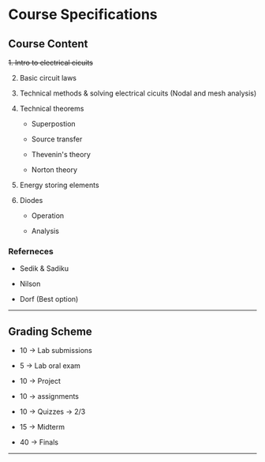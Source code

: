 # Course Specifications

## Course Content

~~1. Intro to electrical cicuits~~

2. Basic circuit laws

3. Technical methods & solving electrical cicuits (Nodal and mesh analysis)

4. Technical theorems

    - Superpostion

    - Source transfer

    - Thevenin's theory

    - Norton theory

5. Energy storing elements

6. Diodes

    - Operation

    - Analysis

### Referneces

- Sedik & Sadiku

- Nilson

- Dorf (Best option)

---

## Grading Scheme

- 10 $\rightarrow$ Lab submissions

- 5  $\rightarrow$ Lab oral exam

- 10 $\rightarrow$ Project

- 10 $\rightarrow$ assignments

- 10 $\rightarrow$ Quizzes $\rightarrow$ 2/3

- 15 $\rightarrow$ Midterm

- 40 $\rightarrow$ Finals

---
